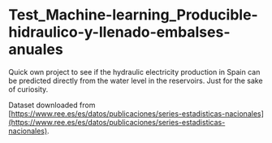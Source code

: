 # Test_Machine-learning_Producible-hidraulico-y-llenado-embalses-anuales
Quick own project to see if the hydraulic electricity production in Spain can be predicted directly from the water level in the reservoirs. Just for the sake of curiosity.

Dataset downloaded from [https://www.ree.es/es/datos/publicaciones/series-estadisticas-nacionales](https://www.ree.es/es/datos/publicaciones/series-estadisticas-nacionales).
